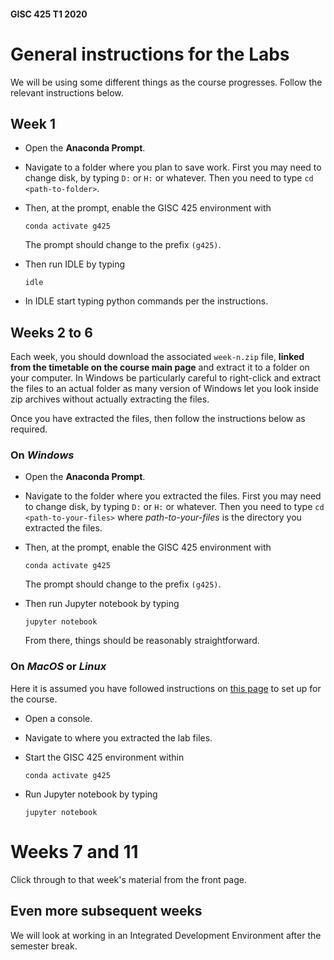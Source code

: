 #### GISC 425 T1 2020
# General instructions for the Labs
We will be using some different things as the course progresses. Follow the relevant instructions below.

## Week 1
+ Open the **Anaconda Prompt**.
+ Navigate to a folder where you plan to save work. First you may need to change disk, by typing `D:` or `H:` or whatever. Then you need to type `cd <path-to-folder>`.
+ Then, at the prompt, enable the GISC 425 environment with

      conda activate g425

  The prompt should change to the prefix `(g425)`.
+ Then run IDLE by typing

      idle

+ In IDLE start typing python commands per the instructions.

## Weeks 2 to 6
Each week, you should download the associated `week-n.zip` file, **linked from the timetable on the course main page** and extract it to a folder on your computer. In Windows be particularly careful to right-click and extract the files to an actual folder as many version of Windows let you look inside zip archives without actually extracting the files.

Once you have extracted the files, then follow the instructions below as required.

### On *Windows*
+ Open the **Anaconda Prompt**.
+ Navigate to the folder where you extracted the files. First you may need to change disk, by typing `D:` or `H:` or whatever. Then you need to type `cd <path-to-your-files>` where *path-to-your-files* is the directory you extracted the files.
+ Then, at the prompt, enable the GISC 425 environment with

      conda activate g425

  The prompt should change to the prefix `(g425)`.
+ Then run Jupyter notebook by typing

      jupyter notebook

  From there, things should be reasonably straightforward.

### On *MacOS* or *Linux*
Here it is assumed you have followed instructions on [this page](setting-up-the-gisc-425-environment.ipynb) to set up for the course.

+ Open a console.
+ Navigate to where you extracted the lab files.
+ Start the GISC 425 environment within

      conda activate g425

+ Run Jupyter notebook by typing

      jupyter notebook

# Weeks 7 and 11
Click through to that week's material from the front page.

## Even more subsequent weeks
We will look at working in an Integrated Development Environment after the semester break.
